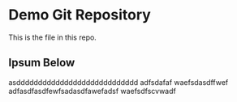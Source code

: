 # Demo Git Repository

This is the file in this repo.

## Ipsum Below

asdddddddddddddddddddddddddddd
adfsdafaf
waefsdasdffwef
adfasdfasdfewfsadasdfawefadsf
waefsdfscvwadf